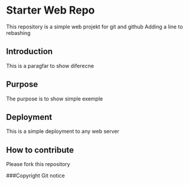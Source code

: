 # Starter Web Repo

This repository is a simple web projekt for git and github
Adding a line to rebashing

## Introduction 
This is a paragfar to show diferecne

## Purpose
The purpose is to show simple exemple

## Deployment
This is a simple deployment to any web server

## How to contribute
Please fork this repository

###Copyright
Git notice